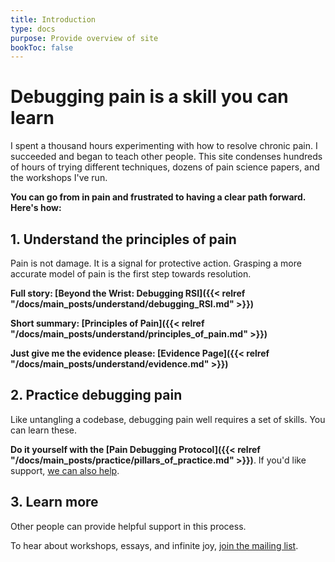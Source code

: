 ```yaml
---
title: Introduction
type: docs
purpose: Provide overview of site
bookToc: false
---
```


# Debugging pain is a skill you can learn

I spent a thousand hours experimenting with how to resolve chronic pain. I succeeded and began to teach other people. This site condenses hundreds of hours of trying different techniques, dozens of pain science papers, and the workshops I've run.

**You can go from in pain and frustrated to having a clear path forward. Here's how:**

## 1. Understand the principles of pain

Pain is not damage. It is a signal for protective action. Grasping a more accurate model of pain is the first step towards resolution.

**Full story: [Beyond the Wrist: Debugging RSI]({{< relref "/docs/main_posts/understand/debugging_RSI.md" >}})**

**Short summary: [Principles of Pain]({{< relref "/docs/main_posts/understand/principles_of_pain.md" >}})**

**Just give me the evidence please: [Evidence Page]({{< relref "/docs/main_posts/understand/evidence.md" >}})**



## 2. Practice debugging pain

Like untangling a codebase, debugging pain well requires a set of skills. You can learn these.


**Do it yourself with the [Pain Debugging Protocol]({{< relref "/docs/main_posts/practice/pillars_of_practice.md" >}})**. If you'd like support, [we can also help](https://www.debugyourpain.org/docs/main_posts/about/).



## 3. Learn more

Other people can provide helpful support in this process.

To hear about workshops, essays, and infinite joy, [join the mailing list](https://debugyourpain.substack.com/).



